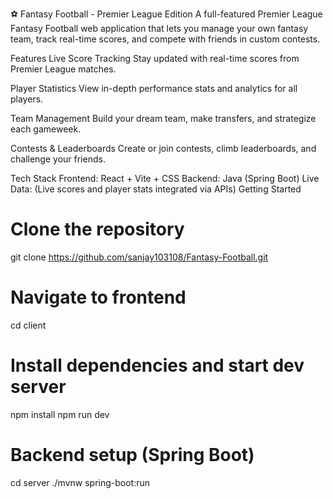 ⚽ Fantasy Football - Premier League Edition
A full-featured Premier League Fantasy Football web application that lets you manage your own fantasy team, track real-time scores, and compete with friends in custom contests.

Features
Live Score Tracking
Stay updated with real-time scores from Premier League matches.

Player Statistics
View in-depth performance stats and analytics for all players.

Team Management
Build your dream team, make transfers, and strategize each gameweek.

Contests & Leaderboards
Create or join contests, climb leaderboards, and challenge your friends.

Tech Stack
Frontend: React + Vite + CSS
Backend: Java (Spring Boot)
Live Data: (Live scores and player stats integrated via APIs)
Getting Started
# Clone the repository
git clone https://github.com/sanjay103108/Fantasy-Football.git

# Navigate to frontend
cd client

# Install dependencies and start dev server
npm install
npm run dev

# Backend setup (Spring Boot)
cd server
./mvnw spring-boot:run
